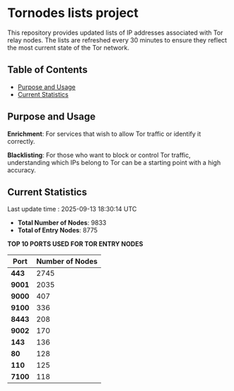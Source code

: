 # Tornodes lists project

This repository provides updated lists of IP addresses associated with Tor relay nodes. The lists are refreshed every 30 minutes to ensure they reflect the most current state of the Tor network.

## Table of Contents

- [Purpose and Usage](#purpose-and-usage)
- [Current Statistics](#current-statistics)


## Purpose and Usage

**Enrichment**: For services that wish to allow Tor traffic or identify it correctly.

**Blacklisting**: For those who want to block or control Tor traffic, understanding which IPs belong to Tor can be a starting point with a high accuracy.

## Current Statistics

Last update time : 2025-09-13 18:30:14 UTC

- **Total Number of Nodes**: 9833
- **Total of Entry Nodes**: 8775

**TOP 10 PORTS USED FOR TOR ENTRY NODES**

| **Port** | **Number of Nodes** |
|------|-----------------|
| **443**   | 2745  |
| **9001**   | 2035  |
| **9000**   | 407  |
| **9100**   | 336  |
| **8443**   | 208  |
| **9002**   | 170  |
| **143**   | 136  |
| **80**   | 128  |
| **110**   | 125  |
| **7100**   | 118  |

